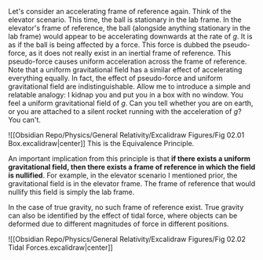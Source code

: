 Let's consider an accelerating frame of reference again. Think of the elevator scenario. This time, the ball is stationary in the lab frame. In the elevator's frame of reference, the ball (alongside anything stationary in the lab frame) would appear to be accelerating downwards at the rate of $g$.
It is as if the ball is being affected by a force. This force is dubbed the pseudo-force, as it does not really exist in an inertial frame of reference.
This pseudo-force causes uniform acceleration across the frame of reference. Note that a uniform gravitational field has a similar effect of accelerating everything equally. In fact, the effect of pseudo-force and uniform gravitational field are indistinguishable.
Allow me to introduce a simple and relatable analogy: I kidnap you and put you in a box with no window. You feel a uniform gravitational field of $g$. Can you tell whether you are on earth, or you are attached to a silent rocket running with the acceleration of $g$? You can't.

![[Obsidian Repo/Physics/General Relativity/Excalidraw Figures/Fig 02.01 Box.excalidraw|center]]
This is the Equivalence Principle.

An important implication from this principle is that **if there exists a uniform gravitational field, then there exists a frame of reference in which the field is nullified**.
For example, in the elevator scenario I mentioned prior, the gravitational field is in the elevator frame. The frame of reference that would nullify this field is simply the lab frame.

In the case of true gravity, no such frame of reference exist. True gravity can also be identified by the effect of tidal force, where objects can be deformed due to different magnitudes of force in different positions.

![[Obsidian Repo/Physics/General Relativity/Excalidraw Figures/Fig 02.02 Tidal Forces.excalidraw|center]]